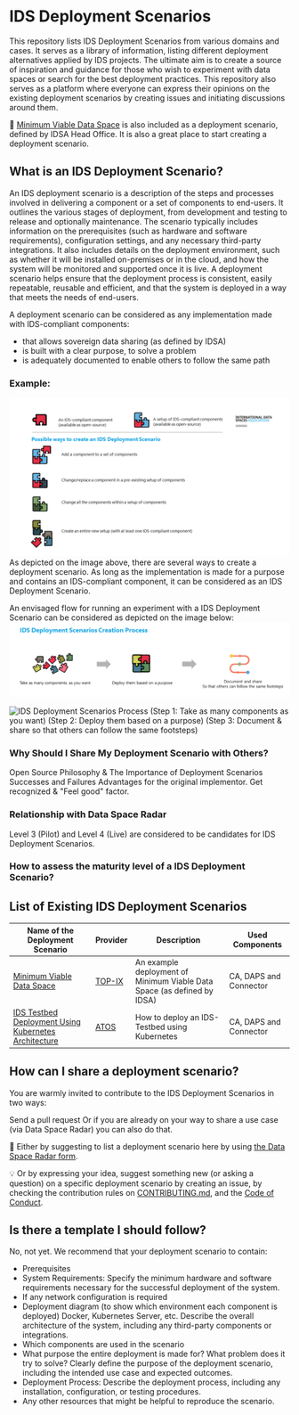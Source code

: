 # IDS Deployment Scenarios
This repository lists IDS Deployment Scenarios from various domains and cases. It serves as a library of information, listing different deployment alternatives applied by IDS projects. The ultimate aim is to create a source of inspiration and guidance for those who wish to experiment with data spaces or search for the best deployment practices. This repository also serves as a platform where everyone can express their opinions on the existing deployment scenarios by creating issues and initiating discussions around them.

:rocket: [Minimum Viable Data Space](https://github.com/International-Data-Spaces-Association/IDS-testbed/blob/master/minimum-viable-data-space/MVDS.md) is also included as a deployment scenario, defined by IDSA Head Office. It is also a great place to start creating a deployment scenario.

## What is an IDS Deployment Scenario? 
An IDS deployment scenario is a description of the steps and processes involved in delivering a component or a set of components to end-users. It outlines the various stages of deployment, from development and testing to release and optionally maintenance. The scenario typically includes information on the prerequisites (such as hardware and software requirements), configuration settings, and any necessary third-party integrations. It also includes details on the deployment environment, such as whether it will be installed on-premises or in the cloud, and how the system will be monitored and supported once it is live. A deployment scenario helps ensure that the deployment process is consistent, easily repeatable, reusable and efficient, and that the system is deployed in a way that meets the needs of end-users. 

A deployment scenario can be considered as any implementation made with IDS-compliant components:
- that allows sovereign data sharing (as defined by IDSA)
- is built with a clear purpose, to solve a problem
- is adequately documented to enable others to follow the same path

### Example: 
![](images/IDS-Deployment-Scenarios-Patterns.png)
As depicted on the image above, there are several ways to create a deployment scenario. As long as the implementation is made for a purpose and contains an IDS-compliant component, it can be considered as an IDS Deployment Scenario. 

An envisaged flow for running an experiment with a IDS Deployment Scenario can be considered as depicted on the image below:
![](images/creationprocess.png)

![IDS Deployment Scenarios Process](images/ids-deployment-scenarios-process.png)
(Step 1: Take as many components as you want) 
(Step 2: Deploy them based on a purpose)
(Step 3: Document & share so that others can follow the same footsteps)

### Why Should I Share My Deployment Scenario with Others?  
Open Source Philosophy & The Importance of Deployment Scenarios
Successes and Failures
Advantages for the original implementor. Get recognized & "Feel good" factor.

### Relationship with Data Space Radar
Level 3 (Pilot) and Level 4 (Live) are considered to be candidates for IDS Deployment Scenarios.


### How to assess the maturity level of a IDS Deployment Scenario?

## List of Existing IDS Deployment Scenarios

| Name of the Deployment Scenario | Provider | Description | Used Components | 
| -------- | -------- | -------- | -------- |
| [Minimum Viable Data Space](Deployment-Scenarios/minimum-viable-data-space-top-ix.md) | [TOP-IX](https://www.top-ix.org/it/home/) | An example deployment of Minimum Viable Data Space (as defined by IDSA) | CA, DAPS and Connector |
| [IDS Testbed Deployment Using Kubernetes Architecture](Deployment-Scenarios/minimum-viable-data-space-using-k8s.md) | [ATOS](https://atos.net/es/spain) | How to deploy an IDS-Testbed using Kubernetes | CA, DAPS and Connector |

## How can I share a deployment scenario?
You are warmly invited to contribute to the IDS Deployment Scenarios in two ways: 

Send a pull request 
Or if you are already on your way to share a use case (via Data Space Radar) you can also do that. 

:triangular_flag_on_post: Either by suggesting to list a deployment scenario here by using [the Data Space Radar form](https://forms.office.com/Pages/ResponsePage.aspx?id=NNZGs_usx0K9RPFVfuibG3WVHeFvj2hHgjU7ZCgshUhUMExMOTdCWDNMSERJTjlIUlRKMVc0QTUxMCQlQCN0PWcu). 

:bulb: Or by expressing your idea, suggest something new (or asking a question) on a specific deployment scenario by creating an issue, by checking the contribution rules on [CONTRIBUTING.md](CONTRIBUTING.md), and the [Code of Conduct](CODE_OF_CONDUCT.md).

## Is there a template I should follow? 
No, not yet.
We recommend that your deployment scenario to contain: 
- Prerequisites 
- System Requirements: Specify the minimum hardware and software requirements necessary for the successful deployment of the system.
- If any network configuration is required
- Deployment diagram (to show which environment each component is deployed) Docker, Kubernetes Server, etc. Describe the overall architecture of the system, including any third-party components or integrations.
- Which components are used in the scenario 
- What purpose the entire deployment is made for? What problem does it try to solve? Clearly define the purpose of the deployment scenario, including the intended use case and expected outcomes.
- Deployment Process: Describe the deployment process, including any installation, configuration, or testing procedures.
- Any other resources that might be helpful to reproduce the scenario.


